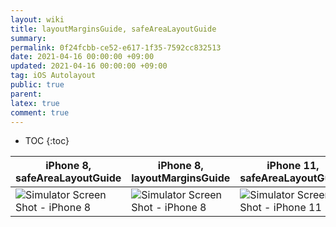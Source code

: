 ```yaml
---
layout: wiki
title: layoutMarginsGuide, safeAreaLayoutGuide
summary: 
permalink: 0f24fcbb-ce52-e617-1f35-7592cc832513
date: 2021-04-16 00:00:00 +09:00
updated: 2021-04-16 00:00:00 +09:00
tag: iOS Autolayout
public: true
parent: 
latex: true
comment: true
---
```


* TOC
{:toc}

| iPhone 8, safeAreaLayoutGuide | iPhone 8, layoutMarginsGuide | iPhone 11, safeAreaLayoutGuide | iPhone 11, layoutMarginsGuide |
| ----------------------------- | ---------------------------- | ------------------------------ | ----------------------------- |
| ![Simulator Screen Shot - iPhone 8](https://user-images.githubusercontent.com/15073405/110234234-a10b4d00-7f6c-11eb-88af-2cafcc1993cd.png) | ![Simulator Screen Shot - iPhone 8](https://user-images.githubusercontent.com/15073405/110234236-a2d51080-7f6c-11eb-8e45-a147b8bb4070.png) | ![Simulator Screen Shot - iPhone 11](https://user-images.githubusercontent.com/15073405/110234238-a36da700-7f6c-11eb-8d46-819aae49d713.png) | ![Simulator Screen Shot - iPhone 11](https://user-images.githubusercontent.com/15073405/110234240-a4063d80-7f6c-11eb-8585-4b1afafea57e.png) |

